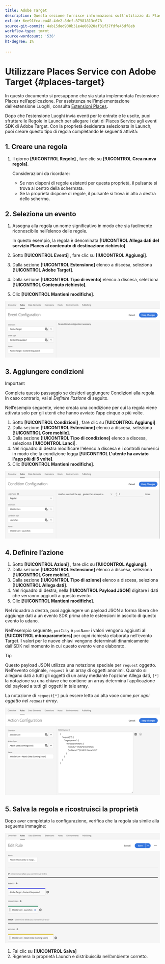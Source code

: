 ```yaml
---
title: Adobe Target
description: Questa sezione fornisce informazioni sull’utilizzo di Places Service con Adobe Target.
exl-id: 6ee91fca-ea48-4de2-8dcf-87981813c678
source-git-commit: 4ab15ded930b31e4e06920af31f37fdfe45df8eb
workflow-type: tm+mt
source-wordcount: '536'
ht-degree: 1%

---
```


# Utilizzare Places Service con Adobe Target {#places-target}

In questo documento si presuppone che sia stata implementata l’estensione Places nell’applicazione. Per assistenza nell’implementazione dell’estensione Luoghi, consulta [Estensioni Places](/help/places-ext-aep-sdks/places-extension/places-extension.md).

Dopo che l’estensione Luoghi invia eventi per le entrate e le uscite, puoi sfruttare le Regole in Launch per allegare i dati di Places Service agli eventi SDK di Adobe Target. Con la proprietà desiderata selezionata in Launch, puoi creare questo tipo di regola completando le seguenti attività:

## 1. Creare una regola

1. Il giorno **[!UICONTROL Regole]** , fare clic su **[!UICONTROL Crea nuova regola]**.

   Considerazioni da ricordare:

   * Se non disponi di regole esistenti per questa proprietà, il pulsante si trova al centro della schermata.
   * Se la proprietà dispone di regole, il pulsante si trova in alto a destra dello schermo.

## 2. Seleziona un evento

1. Assegna alla regola un nome significativo in modo che sia facilmente riconoscibile nell’elenco delle regole.

   In questo esempio, la regola è denominata **[!UICONTROL Allega dati del servizio Places al contenuto di destinazione richiesto]**.

1. Sotto **[!UICONTROL Eventi]** , fare clic su **[!UICONTROL Aggiungi]**.
1. Dalla sezione **[!UICONTROL Estensione]** elenco a discesa, seleziona **[!UICONTROL Adobe Target]**.
1. Dalla sezione **[!UICONTROL Tipo di evento]** elenco a discesa, seleziona **[!UICONTROL Contenuto richiesto]**.
1. Clic **[!UICONTROL Mantieni modifiche]**.

![aggiungi un evento](/help/assets/ad-setEvent_target.png)

## 3. Aggiungere condizioni

>[!IMPORTANT]
>
>Completa questo passaggio se desideri aggiungere Condizioni alla regola. In caso contrario, vai al *Definire l’azione* di seguito.

Nell’esempio seguente, viene creata una condizione per cui la regola viene attivata solo per gli utenti che hanno avviato l’app cinque o più volte.

1. Sotto **[!UICONTROL Condizioni]** , fare clic su **[!UICONTROL Aggiungi]**.
1. Dalla sezione **[!UICONTROL Estensione]** elenco a discesa, seleziona **[!UICONTROL Core mobile]**.
1. Dalla sezione **[!UICONTROL Tipo di condizione]** elenco a discesa, seleziona **[!UICONTROL Lanci]**.
1. Nel riquadro di destra modificare l&#39;elenco a discesa e i controlli numerici in modo che la condizione legga **[!UICONTROL L&#39;utente ha avviato l&#39;app più di 5 volte]**.
1. Clic **[!UICONTROL Mantieni modifiche]**.

![aggiungi una condizione](/help/assets/ad-setCondition_target.png)

## 4. Definire l’azione

1. Sotto **[!UICONTROL Azioni]** , fare clic su **[!UICONTROL Aggiungi]**.
1. Dalla sezione **[!UICONTROL Estensione]** elenco a discesa, seleziona **[!UICONTROL Core mobile]**.
1. Dalla sezione **[!UICONTROL Tipo di azione]** elenco a discesa, seleziona **[!UICONTROL Allega dati]**.
1. Nel riquadro di destra, nella **[!UICONTROL Payload JSON]** digitare i dati che verranno aggiunti a questo evento.
1. Clic **[!UICONTROL Mantieni modifiche]**.

Nel riquadro a destra, puoi aggiungere un payload JSON a forma libera che aggiunge dati a un evento SDK prima che le estensioni in ascolto di questo evento lo udano.

Nell&#39;esempio seguente, `poiCity` e `poiName` i valori vengono aggiunti al **[!UICONTROL mboxparameters]** per ogni richiesta elaborata nell’evento Target. I valori per le nuove chiavi vengono determinati dinamicamente dall’SDK nel momento in cui questo evento viene elaborato.

>[!TIP]
>
>Questo payload JSON utilizza una notazione speciale per `request` oggetto. Nell&#39;evento originale, `request` è un array di oggetti anonimi. Quando si allegano dati a tutti gli oggetti di un array mediante l&#39;opzione Allega dati, `[*]` la notazione su una chiave che contiene un array determina l’applicazione del payload a tutti gli oggetti in tale array.
>
>La notazione di `request[*]` può essere letto ad alta voce come _per ogni oggetto nel `request` array_.

![definire l’azione](/help/assets/ad-setAction-target.png)

## 5. Salva la regola e ricostruisci la proprietà

Dopo aver completato la configurazione, verifica che la regola sia simile alla seguente immagine:

![regola completata](/help/assets/ad-ruleComplete-target.png)

1. Fai clic su **[!UICONTROL Salva]**
1. Rigenera la proprietà Launch e distribuiscila nell’ambiente corretto.
